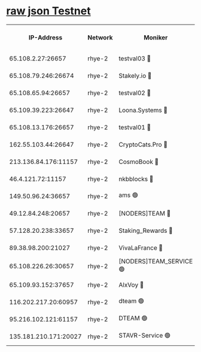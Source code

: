 
[raw json Testnet](https://rpc-check.quickt.stavr.tech/quickt/rpc-quickt-result.json)
=


<table><tr><th>IP-Address</th><th>Network</th><th>Moniker</th><th>Latest Block Height</th><th>Earliest Block Height</th><th>Catching Up</th><th>Tx Index</th><th>Voting Power</th><th>Scan Time</th></tr><tr><td>65.108.2.27:26657</td><td>rhye-2</td><td>testval03 🔴</td><td>804056</td><td>1</td><td>False</td><td>on</td><td>11002050</td><td>2024-02-14T10:01:19.383943513UTC</td></tr><tr><td>65.108.79.246:26674</td><td>rhye-2</td><td>Stakely.io 🔴</td><td>804056</td><td>1</td><td>False</td><td>on</td><td>10010</td><td>2024-02-14T10:01:23.808079288UTC</td></tr><tr><td>65.108.65.94:26657</td><td>rhye-2</td><td>testval02 🔴</td><td>804056</td><td>1</td><td>False</td><td>on</td><td>11002050</td><td>2024-02-14T10:01:26.620273965UTC</td></tr><tr><td>65.109.39.223:26647</td><td>rhye-2</td><td>Loona.Systems 🔴</td><td>804057</td><td>1</td><td>False</td><td>off</td><td>86949</td><td>2024-02-14T10:01:29.662763609UTC</td></tr><tr><td>65.108.13.176:26657</td><td>rhye-2</td><td>testval01 🔴</td><td>804057</td><td>1</td><td>False</td><td>on</td><td>13082010</td><td>2024-02-14T10:01:30.515138215UTC</td></tr><tr><td>162.55.103.44:26647</td><td>rhye-2</td><td>CryptoCats.Pro 🔴</td><td>804063</td><td>1</td><td>False</td><td>off</td><td>9999</td><td>2024-02-14T10:02:02.936397947UTC</td></tr><tr><td>213.136.84.176:11157</td><td>rhye-2</td><td>CosmoBook 🔴</td><td>804062</td><td>65301</td><td>False</td><td>off</td><td>1528057</td><td>2024-02-14T10:01:56.494719246UTC</td></tr><tr><td>46.4.121.72:11157</td><td>rhye-2</td><td>nkbblocks 🔴</td><td>804054</td><td>70101</td><td>False</td><td>off</td><td>81491</td><td>2024-02-14T10:01:12.018856381UTC</td></tr><tr><td>149.50.96.24:36657</td><td>rhye-2</td><td>ams 🟢</td><td>804060</td><td>133501</td><td>False</td><td>on</td><td>0</td><td>2024-02-14T10:01:45.932652831UTC</td></tr><tr><td>49.12.84.248:20657</td><td>rhye-2</td><td>[NODERS]TEAM 🔴</td><td>804059</td><td>146001</td><td>False</td><td>on</td><td>59690</td><td>2024-02-14T10:01:43.548187325UTC</td></tr><tr><td>57.128.20.238:33657</td><td>rhye-2</td><td>Staking_Rewards 🔴</td><td>804057</td><td>149101</td><td>False</td><td>on</td><td>9900</td><td>2024-02-14T10:01:29.258193481UTC</td></tr><tr><td>89.38.98.200:21027</td><td>rhye-2</td><td>VivaLaFrance 🔴</td><td>804055</td><td>220501</td><td>False</td><td>off</td><td>10000</td><td>2024-02-14T10:01:14.443179555UTC</td></tr><tr><td>65.108.226.26:30657</td><td>rhye-2</td><td>[NODERS]TEAM_SERVICE 🟢</td><td>804057</td><td>241501</td><td>False</td><td>on</td><td>0</td><td>2024-02-14T10:01:30.073460715UTC</td></tr><tr><td>65.109.93.152:37657</td><td>rhye-2</td><td>AlxVoy 🔴</td><td>804055</td><td>315173</td><td>False</td><td>on</td><td>143351</td><td>2024-02-14T10:01:16.914464417UTC</td></tr><tr><td>116.202.217.20:60957</td><td>rhye-2</td><td>dteam 🟢</td><td>804056</td><td>421794</td><td>False</td><td>on</td><td>0</td><td>2024-02-14T10:01:26.977183266UTC</td></tr><tr><td>95.216.102.121:61157</td><td>rhye-2</td><td>DTEAM 🟢</td><td>749821</td><td>748801</td><td>False</td><td>on</td><td>0</td><td>2024-02-14T10:01:24.170893803UTC</td></tr><tr><td>135.181.210.171:20027</td><td>rhye-2</td><td>STAVR-Service 🟢</td><td>804059</td><td>802501</td><td>False</td><td>on</td><td>0</td><td>2024-02-14T10:01:41.211214321UTC</td></tr></table>